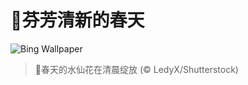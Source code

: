 # 🔖芬芳清新的春天

![Bing Wallpaper](https://www.bing.com/th?id=OHR.SpringDaffodils_ZH-CN6737270212_1920x1080.jpg&rf=LaDigue_1920x1080.jpg&pid=hp)

> 📝春天的水仙花在清晨绽放 (© LedyX/Shutterstock)
